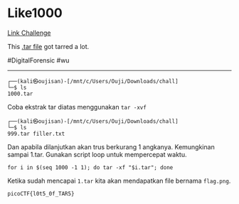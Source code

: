 # Like1000
[Link Challenge](https://play.picoctf.org/practice/challenge/81)

This [.tar file](https://jupiter.challenges.picoctf.org/static/52084b5ad360b25f9af83933114324e0/1000.tar) got tarred a lot.

#DigitalForensic #wu 
___
```
┌──(kali㉿oujisan)-[/mnt/c/Users/Ouji/Downloads/chall]
└─$ ls
1000.tar
```

Coba ekstrak tar diatas menggunakan `tar -xvf`
```
┌──(kali㉿oujisan)-[/mnt/c/Users/Ouji/Downloads/chall]
└─$ ls
999.tar filler.txt
```

Dan apabila dilanjutkan akan trus berkurang 1 angkanya. Kemungkinan sampai 1.tar. Gunakan script loop untuk mempercepat waktu.
```
for i in $(seq 1000 -1 1); do tar -xf "$i.tar"; done
```

Ketika sudah mencapai `1.tar` kita akan mendapatkan file bernama `flag.png`. 

```
picoCTF{l0t5_0f_TAR5}
```
